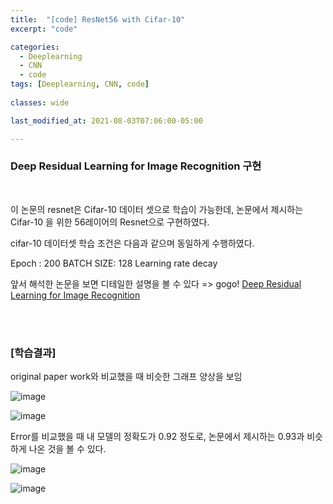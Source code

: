 ```yaml
---
title:  "[code] ResNet56 with Cifar-10"
excerpt: "code"

categories:
  - Deeplearning
  - CNN
  - code
tags: [Deeplearning, CNN, code]
 
classes: wide

last_modified_at: 2021-08-03T07:06:00-05:00

---
```


### Deep Residual Learning for Image Recognition 구현

<br>

이 논문의 resnet은 Cifar-10 데이터 셋으로 학습이 가능한데, 논문에서 제시하는 Cifar-10 을 위한 56레이어의 Resnet으로 구현하였다.

cifar-10 데이터셋 학습 조건은 다음과 같으며 동일하게 수행하였다.

Epoch : 200
BATCH SIZE: 128
Learning rate decay


앞서 해석한 논문을 보면 디테일한 설명을 볼 수 있다 => gogo!
[Deep Residual Learning for Image Recognition](!!)


<br>
<script src="https://gist.github.com/chaelin0722/5994c8354671942b5631af002077f713.js"></script>
<br>


### [학습결과]

original paper work와 비교했을 때 비슷한 그래프 양상을 보임

![image](https://user-images.githubusercontent.com/53431568/127953986-f9a3c5ac-e10f-4c79-923f-19ad0480d1f5.png)

![image](https://user-images.githubusercontent.com/53431568/127953960-7359225b-bee1-4a81-a717-58b9e19c8151.png)

Error를 비교했을 때 내 모델의 정확도가 0.92 정도로, 논문에서 제시하는 0.93과 비슷하게 나온 것을 볼 수 있다.

![image](https://user-images.githubusercontent.com/53431568/127953980-d7d857dc-a677-4e01-9ffd-f60b0ba1a04a.png)

![image](https://user-images.githubusercontent.com/53431568/127956843-b0302900-4497-4ede-b052-fb7cd86bc367.png)

